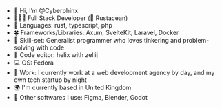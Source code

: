 - 👋 Hi, I’m @Cyberphinx
- 🧛🏽‍♀️ Full Stack Developer (🦀 Rustacean)
- 🌱 Languages: rust, typescript, php
- 🍀 Frameworks/Libraries: Axum, SvelteKit, Laravel, Docker
- 🔧 Skill-set: Generalist programmer who loves tinkering and problem-solving with code
- 📑 Code editor: helix with zellij
- 💻 OS: Fedora
- 💼 Work: I currently work at a web development agency by day, and my own tech startup by night
- 🌍 I'm currently based in United Kingdom
- 🔧 Other softwares I use: Figma, Blender, Godot

<!---
Cyberphinx/Cyberphinx is a ✨ special ✨ repository because its `README.md` (this file) appears on your GitHub profile.
You can click the Preview link to take a look at your changes.
--->
